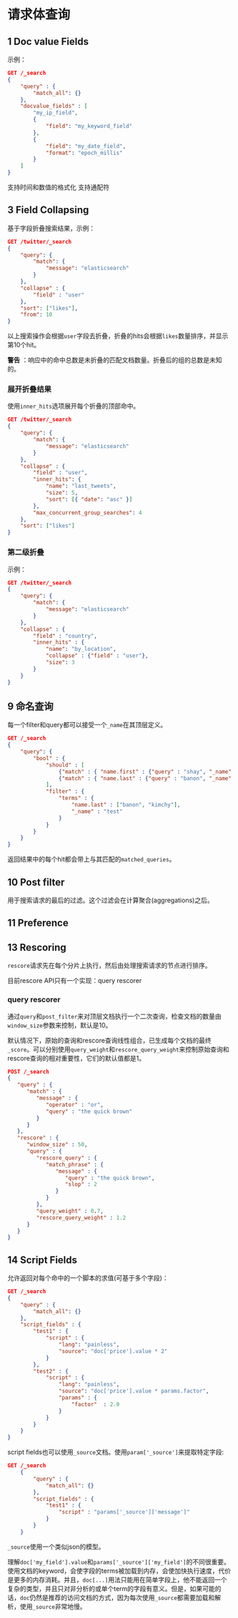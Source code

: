 # 请求体查询

## 1 Doc value Fields

示例：

```json
GET /_search
{
    "query" : {
        "match_all": {}
    },
    "docvalue_fields" : [
        "my_ip_field",
        {
            "field": "my_keyword_field"
        },
        {
            "field": "my_date_field",
            "format": "epoch_millis"
        }
    ]
}
```

支持时间和数值的格式化
支持通配符

## 3 Field Collapsing

基于字段折叠搜索结果，示例：

```json
GET /twitter/_search
{
    "query": {
        "match": {
            "message": "elasticsearch"
        }
    },
    "collapse" : {
        "field" : "user"
    },
    "sort": ["likes"],
    "from": 10
}
```

以上搜索操作会根据`user`字段去折叠，折叠的hits会根据`likes`数量排序，并显示第10个hit。

**警告** ：响应中的命中总数是未折叠的匹配文档数量。折叠后的组的总数是未知的。

### 展开折叠结果

使用`inner_hits`选项展开每个折叠的顶部命中。

```json
GET /twitter/_search
{
    "query": {
        "match": {
            "message": "elasticsearch"
        }
    },
    "collapse" : {
        "field" : "user", 
        "inner_hits": {
            "name": "last_tweets", 
            "size": 5, 
            "sort": [{ "date": "asc" }] 
        },
        "max_concurrent_group_searches": 4 
    },
    "sort": ["likes"]
}
```

### 第二级折叠

示例：

```json
GET /twitter/_search
{
    "query": {
        "match": {
            "message": "elasticsearch"
        }
    },
    "collapse" : {
        "field" : "country",
        "inner_hits" : {
            "name": "by_location",
            "collapse" : {"field" : "user"},
            "size": 3
        }
    }
}
```

## 9 命名查询

每一个filter和query都可以接受一个`_name`在其顶层定义。

```json
GET /_search
{
    "query": {
        "bool" : {
            "should" : [
                {"match" : { "name.first" : {"query" : "shay", "_name" : "first"} }},
                {"match" : { "name.last" : {"query" : "banon", "_name" : "last"} }}
            ],
            "filter" : {
                "terms" : {
                    "name.last" : ["banon", "kimchy"],
                    "_name" : "test"
                }
            }
        }
    }
}
```

返回结果中的每个hit都会带上与其匹配的`matched_queries`。

## 10 Post filter

用于搜索请求的最后的过滤。这个过滤会在计算聚合(aggregations)之后。

## 11 Preference

## 13 Rescoring

`rescore`请求先在每个分片上执行，然后由处理搜索请求的节点进行排序。

目前rescore API只有一个实现：query rescorer

### query rescorer

通过`query`和`post_filter`来对顶层文档执行一个二次查询，检查文档的数量由`window_size`参数来控制，默认是10。

默认情况下，原始的查询和rescore查询线性组合，已生成每个文档的最终`_score`。可以分别使用`query_weight`和`rescore_query_weight`来控制原始查询和rescore查询的相对重要性，它们的默认值都是1。

```json
POST /_search
{
   "query" : {
      "match" : {
         "message" : {
            "operator" : "or",
            "query" : "the quick brown"
         }
      }
   },
   "rescore" : {
      "window_size" : 50,
      "query" : {
         "rescore_query" : {
            "match_phrase" : {
               "message" : {
                  "query" : "the quick brown",
                  "slop" : 2
               }
            }
         },
         "query_weight" : 0.7,
         "rescore_query_weight" : 1.2
      }
   }
}
```

## 14 Script Fields

允许返回对每个命中的一个脚本的求值(可基于多个字段)：

```json
GET /_search
{
    "query" : {
        "match_all": {}
    },
    "script_fields" : {
        "test1" : {
            "script" : {
                "lang": "painless",
                "source": "doc['price'].value * 2"
            }
        },
        "test2" : {
            "script" : {
                "lang": "painless",
                "source": "doc['price'].value * params.factor",
                "params" : {
                    "factor"  : 2.0
                }
            }
        }
    }
}
```

script fields也可以使用`_source`文档。使用`param['_source']`来提取特定字段:

```json
GET /_search
    {
        "query" : {
            "match_all": {}
        },
        "script_fields" : {
            "test1" : {
                "script" : "params['_source']['message']"
            }
        }
    }
```

`_source`使用一个类似json的模型。

理解`doc['my_field'].value`和`params['_source']['my_field']`的不同很重要。使用文档的keyword，会使字段的terms被加载到内存，会使加快执行速度，代价是更多的内存消耗。并且，`doc[...]`用法只能用在简单字段上，他不能返回一个复杂的类型，并且只对非分析的或单个term的字段有意义。但是，如果可能的话，`doc`仍然是推荐的访问文档的方式，因为每次使用`_source`都需要加载和解析，使用`_source`非常地慢。

